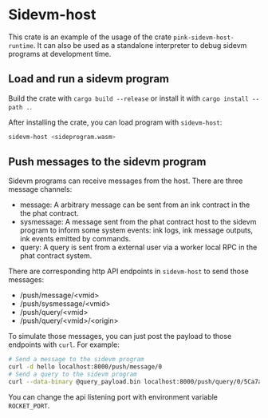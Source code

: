 # Sidevm-host

This crate is an example of the usage of the crate `pink-sidevm-host-runtime`. It can also be used
as a standalone interpreter to debug sidevm programs at development time.

## Load and run a sidevm program
Build the crate with `cargo build --release` or install it with `cargo install --path .`.

After installing the crate, you can load program with `sidevm-host`:

```bash
sidevm-host <sideprogram.wasm>
```

## Push messages to the sidevm program
Sidevm programs can receive messages from the host. There are three message channels:

- message: A arbitrary message can be sent from an ink contract in the the phat contract.
- sysmessage: A message sent from the phat contract host to the sidevm program to inform some system events: ink logs, ink message outputs, ink events emitted by commands.
- query: A query is sent from a external user via a worker local RPC in the phat contract system.

There are corresponding http API endpoints in `sidevm-host` to send those messages:

- /push/message/\<vmid>
- /push/sysmessage/\<vmid>
- /push/query/\<vmid>
- /push/query/\<vmid>/\<origin>

To simulate those messages, you can just post the payload to those endpoints with `curl`. For example:


```bash
# Send a message to the sidevm program
curl -d hello localhost:8000/push/message/0
# Send a query to the sidevm program
curl --data-binary @query_payload.bin localhost:8000/push/query/0/5Ca7afsGkHrQgwQRcfQ8u7MMrK55JYR3W2rV5KXzThNwu3GU
```

You can change the api listening port with environment variable `ROCKET_PORT`.
